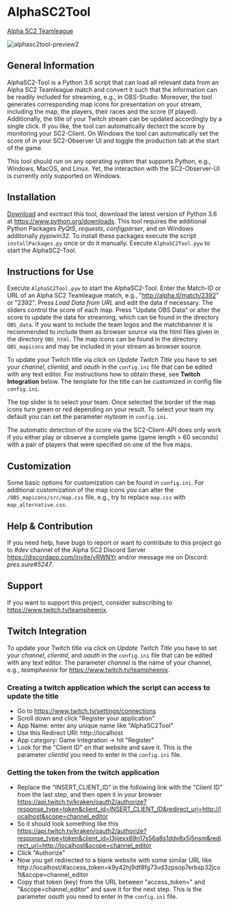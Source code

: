 # AlphaSC2Tool

[Alpha SC2 Teamleague](http://alpha.tl/)

![alphasc2tool-preview2](https://user-images.githubusercontent.com/26044736/29190439-7155c4ca-7e1a-11e7-9282-58e1fdc6e9fb.png)

## General Information

AlphaSC2-Tool is a Python 3.6 script that can load all relevant data from an Alpha SC2 Teamleague match and convert it such that the information can be readily included for streaming, e.g., in OBS-Studio. Moreover, the tool generates corresponding map icons for presentation on your stream, including the map, the players, their races and the score (if played). Additionally, the title of your Twitch stream can be updated accordingly by a single click. If you like, the tool can automatically dectect the score by monitoring your SC2-Client. On Windows the tool can automatically set the score of in your SC2-Observer UI and toggle the production tab at the start of the game.

This tool should run on any operating system that supports Python, e.g., Windows, MacOS, and Linux. Yet, the interaction with the SC2-Observer-UI is currently only supported on Windows.  

## Installation

[Download](https://github.com/teampheenix/AlphaSC2Tool/archive/master.zip) and exctract this tool, download the latest version of Python 3.6 at https://www.python.org/downloads. This tool requires the additional Python Packages *PyQt5*, *requests*, *configparser*, and on Windows additonally *pypiwin32*. To install these packages execute the script `installPackages.py` once or do it manually. Execute `AlphaSC2Tool.pyw` to start the AlphaSC2-Tool.

## Instructions for Use

Execute `AlphaSC2Tool.pyw` to start the AlphaSC2-Tool. Enter the Match-ID or URL of an Alpha SC2 Teamleague match, e.g., "http://alpha.tl/match/2392" or "2392". Press *Load Data from URL* and edit the data if necessary. The sliders control the score of each map. Press "Update OBS Data" or alter the score to update the data for streaming, which can be found in the directory `OBS_data`. If you want to include the team logos and the matchbanner it is recommended to include them as browser source via the html files given in the directory `OBS_html`. The map icons can be found in the directory `OBS_mapicons` and may be included in your stream as browser source.

To update your Twitch title via click on *Update Twitch Title* you have to set your *channel*, *clientid*, and *oauth* in the `config.ini` file that can be edited with any text editor. For instructions how to obtain these, see **Twitch Integration** below. The template for the title can be customized in config file `config.ini`.

The top slider is to select *your* team. Once selected the border of the map icons turn green or red depending on your result. To select your team my default you can set the parameter *myteam* in `config.ini`.

The automatic detection of the score via the SC2-Client-API does only work if you either play or observe a complete game (game length > 60 seconds) with a pair of players that were specified on one of the five maps. 

## Customization

Some basic options for customization can be found in `config.ini`. For additional customization of the map icons you can alter the `/OBS_mapicons/src/map.css` file, e.g., try to replace `map.css` with `map_alternative.css`.

## Help & Contribution

If you need help, have bugs to report or want to contribute to this project go to *#dev* channel of the Alpha SC2 Discord Server https://discordapp.com/invite/yRWNYr and/or message me on Discord: *pres.sure#5247*.

## Support

If you want to support this project, consider subscribing to https://www.twitch.tv/teampheenix.

## Twitch Integration

To update your Twitch title via click on *Update Twitch Title* you have to set your *channel*, *clientid*, and *oauth* in the `config.ini` file that can be edited with any text editor. The parameter *channel* is the name of your channel, e.g., 
*teampheenix* for https://www.twitch.tv/teampheenix.

### Creating a twitch application which the script can access to update the title
* Go to https://www.twitch.tv/settings/connections
* Scroll down and click "Register your application"
* App Name: enter any unique name like "AlphaSC2Tool"
* Use this Redirect URI: http://localhost
* App category: Game Integration -> hit "Register"
* Look for the "Client ID" on that website and save it. This is the parameter *clientid* you need to enter in the `config.ini` file.

### Getting the token from the twitch application
* Replace the "INSERT_CLIENT_ID" in the following link with the "Client ID" from the last step, and then open it in your browser https://api.twitch.tv/kraken/oauth2/authorize?response_type=token&client_id=INSERT_CLIENT_ID&redirect_uri=http://localhost&scope=channel_editor
* So it should look something like this https://api.twitch.tv/kraken/oauth2/authorize?response_type=token&client_id=l3jijexx69n17s56a8s1ddv8x5j5nsm&redirect_uri=http://localhost&scope=channel_editor
* Click "Authorize"
* Now you get redirected to a blank website with some similar URL like http://localhost/#access_token=k9y42hj9df8fg73vd3zpsop7erbsp32jco1t&scope=channel_editor
* Copy that token (key) from the URL between "access_token=" and "&scope=channel_editor" and save it for the next step. This is the parameter *oauth* you need to enter in the `config.ini` file.
